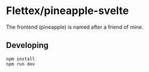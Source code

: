 # Flettex/pineapple-svelte

The frontend (pineapple) is named after a friend of mine.

## Developing

```shell
npm install
npm run dev
```
